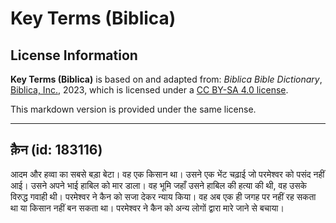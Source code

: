 # Key Terms (Biblica)

## License Information

**Key Terms (Biblica)** is based on and adapted from: _Biblica Bible Dictionary_, [Biblica, Inc.](https://www.biblica.com/), 2023, which is licensed under a [CC BY-SA 4.0 license](https://creativecommons.org/licenses/by-sa/4.0/legalcode.en).

This markdown version is provided under the same license.



--------------------------------

## कै़न (id: 183116)

आदम और हव्वा का सबसे बड़ा बेटा। वह एक किसान था। उसने एक भेंट चढ़ाई जो परमेश्वर को पसंद नहीं आई। उसने अपने भाई हाबिल को मार डाला। वह भूमि जहाँ उसने हाबिल की हत्या की थी, वह उसके विरुद्ध गवाही थी। परमेश्वर ने कैन को सजा देकर न्याय किया। वह अब एक ही जगह पर नहीं रह सकता था या किसान नहीं बन सकता था। परमेश्वर ने कैन को अन्य लोगों द्वारा मारे जाने से बचाया।


